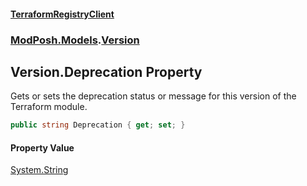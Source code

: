 #### [TerraformRegistryClient](index.md 'index')
### [ModPosh.Models](ModPosh.Models.md 'ModPosh.Models').[Version](ModPosh.Models.Version.md 'ModPosh.Models.Version')

## Version.Deprecation Property

Gets or sets the deprecation status or message for this version of the Terraform module.

```csharp
public string Deprecation { get; set; }
```

#### Property Value
[System.String](https://docs.microsoft.com/en-us/dotnet/api/System.String 'System.String')
